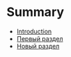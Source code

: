 # Summary

* [Introduction](README.md)
* [Первый раздел](chapter1.md)
* [Новый раздел](novii-razdel.md)

